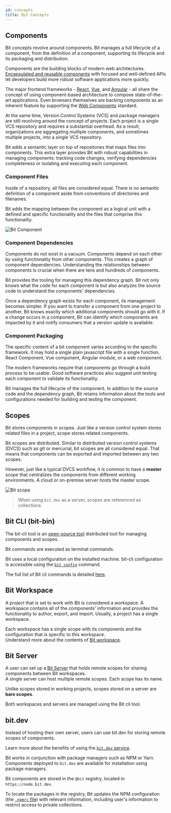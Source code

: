 ```yaml
---
id: concepts
title: Bit Concepts
---
```

## Components

Bit concepts revolve around components. Bit manages a full lifecycle of a component, from the definition of a component, supporting its lifecycle and its packaging and distribution.  

Components are the building blocks of modern web architectures. [Encapsulated and reusable components](https://addyosmani.com/first/) with focused and well-defined APIs let developers build more robust software applications more quickly.

The major frontend frameworks - [React](https://reactjs.org), [Vue](https://vuejs.org/), and [Angular](https://angular.io) - all share the concept of using component-based architecture to compose state-of-the-art applications. Even browsers themselves are backing components as an inherent feature by supporting the [Web Components](https://developer.mozilla.org/en-US/docs/Web/Web_Components) standard.

At the same time, Version Control Systems (VCS) and package managers are still revolving around the concept of projects. Each project is a single VCS repository and requires a substantial overhead. As a result, organizations are aggregating multiple components, and sometimes multiple projects, into a single VCS repository.  

Bit adds a semantic layer on top of repositories that maps files into components. This extra layer provides Bit with robust capabilities in managing components: tracking code changes, verifying dependencies completeness or isolating and executing each component.  

### Component Files

Inside of a repository, all files are considered equal. There is no semantic definition of a component aside from conventions of directories and filenames.  

Bit adds the mapping between the component as a logical unit with a defined and specific functionality and the files that comprise this functionality.  

![Bit Component](https://storage.googleapis.com/static.bit.dev/docs/images/component.png)

### Component Dependencies

Components do not exist in a vacuum. Components depend on each other by using functionality from other components. This creates a graph of component dependencies. Understanding the relationships between components is crucial when there are tens and hundreds of components.

Bit provides the tooling for managing this dependency graph. Bit not only knows what the code for each component is but also analyzes the source code to understand the components' dependencies.  

Once a dependency graph exists for each component, its management becomes simpler. If you want to transfer a component from one project to another, Bit knows exactly which additional components should go with it. If a change occurs in a component, Bit can identify which components are impacted by it and notify consumers that a version update is available.  

### Component Packaging  

The specific content of a bit component varies according to the specific framework. It may hold a single plain javascript file with a single function, React Component, Vue component, Angular module, or a web component.  

The modern frameworks require that components go through a build process to be usable. Good software practices also suggest unit testing each component to validate its functionality.  

Bit manages the full lifecycle of the component. In addition to the source code and the dependency graph, Bit retains information about the tools and configurations needed for building and testing the component.  

## Scopes  

Bit stores components in scopes. Just like a version control system stores related files in a project, scope stores related components.  

Bit scopes are distributed. Similar to distributed version control systems (DVCS) such as git or mercurial, bit scopes are all considered equal. That means that components can be exported and imported between any two scopes.  

However, just like a typical DVCS workflow, it is common to have a  __master__ scope that centralizes the components from different working environments. A cloud or on-premise server hosts the master scope.  

![Bit scope](https://storage.googleapis.com/static.bit.dev/docs/images/scope.png)

> When using `bit.dev` as a server, scopes are referenced as collections.

## Bit CLI (bit-bin)

The bit-cli tool is an [open-source tool](https://github.com/teambit/bit) distributed tool for managing components and scopes.  

Bit commands are executed as terminal commands.  

Bit uses a local configuration on the installed machine. bit-cli configuration is accessible using the [`bit config`](apis/cli#config) command.  

The full list of Bit cli commands is detailed [here](/docs/apis/cli-all).

## Bit Workspace

A project that is set to work with Bit is considered a workspace. A workspace contains all of the components' information and provides the functionality to author, export, and import. Usually, a project has a single workspace.  

Each workspace has a single scope with its components and the configuration that is specific to this workspace.  
Understand more about the contents of [Bit workspace](/docs/workspace).  

## Bit Server

A user can set up a [Bit Server](/docs/bit-server) that holds remote scopes for sharing components between Bit workspaces.  
A single server can host multiple remote scopes. Each scope has its name.  

Unlike scopes stored in working projects, scopes stored on a server are **bare scopes**.  

Both workspaces and servers are managed using the Bit cli tool.  

## bit.dev

Instead of hosting their own server, users can use bit.dev for storing remote scopes of components.  

Learn more about the benefits of using the [`bit.dev` service](/docs/bit-dev).  

Bit works in conjunction with package managers such as NPM or Yarn. Components deployed to `bit.dev` are available for installation using package managers.  

Bit components are stored in the `@bit` registry, located in `https://node.bit.dev`.  

To locate the packages in the registry, Bit updates the NPM configuration (the [`.npmrc` file](https://docs.npmjs.com/files/npmrc)) with relevant information, including user's information to restrict access to private collections.  
